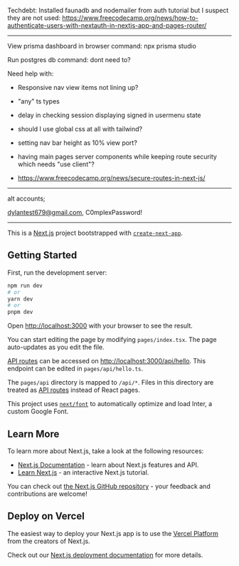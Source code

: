 Techdebt:
Installed faunadb and nodemailer from auth tutorial but I suspect they are not used: https://www.freecodecamp.org/news/how-to-authenticate-users-with-nextauth-in-nextjs-app-and-pages-router/

---

View prisma dashboard in browser command: npx prisma studio

Run postgres db command: dont need to?

Need help with:

- Responsive nav view items not lining up?
- "any" ts types
- delay in checking session displaying signed in usermenu state
- should I use global css at all with tailwind?
- setting nav bar height as 10% view port?

- having main pages server components while keeping route security which needs "use client"?
- https://www.freecodecamp.org/news/secure-routes-in-next-js/

---

alt accounts;

dylantest679@gmail.com, C0mplexPassword!

---

This is a [Next.js](https://nextjs.org/) project bootstrapped with [`create-next-app`](https://github.com/vercel/next.js/tree/canary/packages/create-next-app).

## Getting Started

First, run the development server:

```bash
npm run dev
# or
yarn dev
# or
pnpm dev
```

Open [http://localhost:3000](http://localhost:3000) with your browser to see the result.

You can start editing the page by modifying `pages/index.tsx`. The page auto-updates as you edit the file.

[API routes](https://nextjs.org/docs/api-routes/introduction) can be accessed on [http://localhost:3000/api/hello](http://localhost:3000/api/hello). This endpoint can be edited in `pages/api/hello.ts`.

The `pages/api` directory is mapped to `/api/*`. Files in this directory are treated as [API routes](https://nextjs.org/docs/api-routes/introduction) instead of React pages.

This project uses [`next/font`](https://nextjs.org/docs/basic-features/font-optimization) to automatically optimize and load Inter, a custom Google Font.

## Learn More

To learn more about Next.js, take a look at the following resources:

- [Next.js Documentation](https://nextjs.org/docs) - learn about Next.js features and API.
- [Learn Next.js](https://nextjs.org/learn) - an interactive Next.js tutorial.

You can check out [the Next.js GitHub repository](https://github.com/vercel/next.js/) - your feedback and contributions are welcome!

## Deploy on Vercel

The easiest way to deploy your Next.js app is to use the [Vercel Platform](https://vercel.com/new?utm_medium=default-template&filter=next.js&utm_source=create-next-app&utm_campaign=create-next-app-readme) from the creators of Next.js.

Check out our [Next.js deployment documentation](https://nextjs.org/docs/deployment) for more details.
